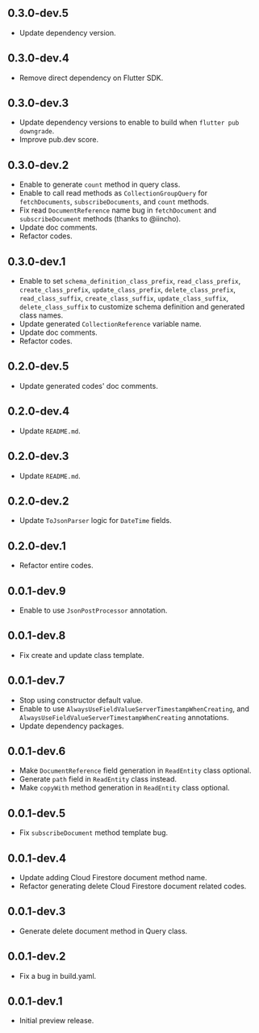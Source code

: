 ## 0.3.0-dev.5

* Update dependency version.

## 0.3.0-dev.4

* Remove direct dependency on Flutter SDK.

## 0.3.0-dev.3

* Update dependency versions to enable to build when `flutter pub downgrade`.
* Improve pub.dev score.

## 0.3.0-dev.2

* Enable to generate `count` method in query class.
* Enable to call read methods as `CollectionGroupQuery` for `fetchDocuments`, `subscribeDocuments`, and `count` methods.
* Fix read `DocumentReference` name bug in `fetchDocument` and `subscribeDocument` methods (thanks to @iincho).
* Update doc comments.
* Refactor codes.

## 0.3.0-dev.1

* Enable to set `schema_definition_class_prefix`, `read_class_prefix`, `create_class_prefix`, `update_class_prefix`, `delete_class_prefix`, `read_class_suffix`, `create_class_suffix`, `update_class_suffix`, `delete_class_suffix` to customize schema definition and generated class names.
* Update generated `CollectionReference` variable name.
* Update doc comments.
* Refactor codes.

## 0.2.0-dev.5

* Update generated codes' doc comments.

## 0.2.0-dev.4

* Update `README.md`.

## 0.2.0-dev.3

* Update `README.md`.

## 0.2.0-dev.2

* Update `ToJsonParser` logic for `DateTime` fields.

## 0.2.0-dev.1

* Refactor entire codes.

## 0.0.1-dev.9

* Enable to use `JsonPostProcessor` annotation.

## 0.0.1-dev.8

* Fix create and update class template.

## 0.0.1-dev.7

* Stop using constructor default value.
* Enable to use `AlwaysUseFieldValueServerTimestampWhenCreating`, and `AlwaysUseFieldValueServerTimestampWhenCreating` annotations.
* Update dependency packages.

## 0.0.1-dev.6

* Make `DocumentReference` field generation in `ReadEntity` class optional.
* Generate `path` field in `ReadEntity` class instead.
* Make `copyWith` method generation in `ReadEntity` class optional.

## 0.0.1-dev.5

* Fix `subscribeDocument` method template bug.

## 0.0.1-dev.4

* Update adding Cloud Firestore document method name.
* Refactor generating delete Cloud Firestore document related codes.

## 0.0.1-dev.3

* Generate delete document method in Query class.

## 0.0.1-dev.2

* Fix a bug in build.yaml.

## 0.0.1-dev.1

* Initial preview release.
